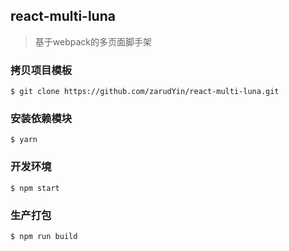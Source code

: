 ## react-multi-luna
>  基于webpack的多页面脚手架



### 拷贝项目模板

```basic
$ git clone https://github.com/zarudYin/react-multi-luna.git
```

### 安装依赖模块

```basic
$ yarn
```

### 开发环境

```basic
$ npm start
```

### 生产打包

```basic
$ npm run build
```
